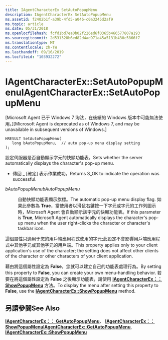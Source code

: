 ```yaml
---
title: IAgentCharacterEx SetAutoPopupMenu
description: IAgentCharacterEx SetAutoPopupMenu
ms.assetid: f2402b1f-a39b-4fd5-a046-c0a3245d2af9
ms.topic: article
ms.date: 05/31/2018
ms.openlocfilehash: fcfd1bd7ea0b02f226ed6f0365b466577807a193
ms.sourcegitcommit: 2d531328b6ed82d4ad971a45a5131b430c5866f7
ms.translationtype: MT
ms.contentlocale: zh-TW
ms.lasthandoff: 09/16/2019
ms.locfileid: "103932272"
---
```

# <a name="iagentcharacterexsetautopopupmenu"></a><span data-ttu-id="d3b5d-103">IAgentCharacterEx::SetAutoPopupMenu</span><span class="sxs-lookup"><span data-stu-id="d3b5d-103">IAgentCharacterEx::SetAutoPopupMenu</span></span>

<span data-ttu-id="d3b5d-104">\[Microsoft Agent 已于 Windows 7 淘汰，在後續的 Windows 版本中可能無法使用。\]</span><span class="sxs-lookup"><span data-stu-id="d3b5d-104">\[Microsoft Agent is deprecated as of Windows 7, and may be unavailable in subsequent versions of Windows.\]</span></span>

``` syntax
HRESULT SetAutoPopupMenu(
   long bAutoPopupMenu,  // auto pop-up menu display setting
);
```

<span data-ttu-id="d3b5d-105">設定伺服器是否自動顯示字元的快顯功能表。</span><span class="sxs-lookup"><span data-stu-id="d3b5d-105">Sets whether the server automatically displays the character's pop-up menu.</span></span>

-   <span data-ttu-id="d3b5d-106">傳回 \_ [確定] 表示作業成功。</span><span class="sxs-lookup"><span data-stu-id="d3b5d-106">Returns S\_OK to indicate the operation was successful.</span></span>

<dl> <dt>

<span data-ttu-id="d3b5d-107"><span id="bAutoPopupMenu"></span><span id="bautopopupmenu"></span><span id="BAUTOPOPUPMENU"></span>*bAutoPopupMenu*</span><span class="sxs-lookup"><span data-stu-id="d3b5d-107"><span id="bAutoPopupMenu"></span><span id="bautopopupmenu"></span><span id="BAUTOPOPUPMENU"></span>*bAutoPopupMenu*</span></span>
</dt> <dd>

<span data-ttu-id="d3b5d-108">自動快顯功能表顯示旗標。</span><span class="sxs-lookup"><span data-stu-id="d3b5d-108">The automatic pop-up menu display flag.</span></span> <span data-ttu-id="d3b5d-109">如果此參數為 **True**，當使用者以滑鼠右鍵按一下字元或字元的工作列圖示時，Microsoft Agent 會自動顯示該字元的快顯功能表。</span><span class="sxs-lookup"><span data-stu-id="d3b5d-109">If this parameter is **True**, Microsoft Agent automatically displays the character's pop-up menu when the user right-clicks the character or character's taskbar icon.</span></span>

</dd> </dl>

<span data-ttu-id="d3b5d-110">這個屬性只適用于您的用戶端應用程式使用的字元;此設定不會影響用戶端應用程式中其他字元或其他字元的用戶端。</span><span class="sxs-lookup"><span data-stu-id="d3b5d-110">This property applies only to your client application's use of the character; the setting does not affect other clients of the character or other characters of your client application.</span></span>

<span data-ttu-id="d3b5d-111">藉由將這個屬性設定為 **False**，您就可以建立自己的功能表處理行為。</span><span class="sxs-lookup"><span data-stu-id="d3b5d-111">By setting this property to **False**, you can create your own menu-handling behavior.</span></span> <span data-ttu-id="d3b5d-112">若要在將這個屬性設定為 **False** 之後顯示功能表，請使用 [**IAgentCharacterEx：： ShowPopupMenu**](iagentcharacterex--showpopupmenu.md) 方法。</span><span class="sxs-lookup"><span data-stu-id="d3b5d-112">To display the menu after setting this property to **False**, use the [**IAgentCharacterEx::ShowPopupMenu**](iagentcharacterex--showpopupmenu.md) method.</span></span>

## <a name="see-also"></a><span data-ttu-id="d3b5d-113">另請參閱</span><span class="sxs-lookup"><span data-stu-id="d3b5d-113">See Also</span></span>

<span data-ttu-id="d3b5d-114">[**IAgentCharacterEx：： GetAutoPopupMenu**](iagentcharacterex--getautopopupmenu.md)、 [ **IAgentCharacterEx：： ShowPopupMenu**](iagentcharacterex--showpopupmenu.md)</span><span class="sxs-lookup"><span data-stu-id="d3b5d-114">[**IAgentCharacterEx::GetAutoPopupMenu**](iagentcharacterex--getautopopupmenu.md), [**IAgentCharacterEx::ShowPopupMenu**](iagentcharacterex--showpopupmenu.md)</span></span>


 

 




